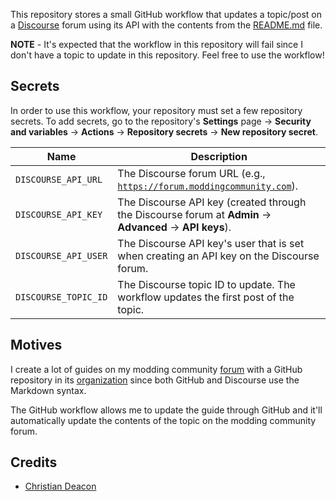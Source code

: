 This repository stores a small GitHub workflow that updates a topic/post on a [Discourse](https://www.discourse.org/) forum using its API with the contents from the [README.md](./README.md) file.

**NOTE** - It's expected that the workflow in this repository will fail since I don't have a topic to update in this repository. Feel free to use the workflow!

## Secrets
In order to use this workflow, your repository must set a few repository secrets. To add secrets, go to the repository's **Settings** page -> **Security and variables** -> **Actions** -> **Repository secrets** -> **New repository secret**.

| Name | Description |
| ---- | ----------- |
| `DISCOURSE_API_URL` | The Discourse forum URL (e.g., [`https://forum.moddingcommunity.com`](https://forum.moddingcommunity.com)). |
| `DISCOURSE_API_KEY` | The Discourse API key (created through the Discourse forum at **Admin** -> **Advanced** -> **API keys**). |
| `DISCOURSE_API_USER` | The Discourse API key's user that is set when creating an API key on the Discourse forum. |
| `DISCOURSE_TOPIC_ID` | The Discourse topic ID to update. The workflow updates the first post of the topic. |

## Motives
I create a lot of guides on my modding community [forum](https://forum.moddingcommunity.com) with a GitHub repository in its [organization](https://github.com/modcommunity) since both GitHub and Discourse use the Markdown syntax.

The GitHub workflow allows me to update the guide through GitHub and it'll automatically update the contents of the topic on the modding community forum.

## Credits
* [Christian Deacon](https://github.com/gamemann)
